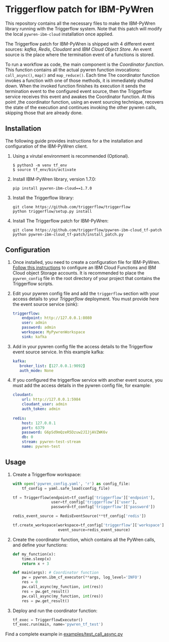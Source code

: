 # Triggerflow patch for IBM-PyWren

This repository contains all the necessary files to make the IBM-PyWren library running with the Triggerflow system. Note that this patch will modify the local `pywren-ibm-cloud` installation once applied. 

The Triggerflow patch for IBM-PyWren is shipped with 4 different event sources: *kafka*, *Redis*, *Cloudant* and *IBM Cloud Object Store*. An event source is the place where the termination event of a functions is stored.

To run a workflow as code, the main component is the *Coordinator function*. This function contains all the actual pywren function invocations: `call_async()`, `map()` and `map_reduce()`. Each time The coordinator function invokes a function with one of those methods, it is immediately shutted down. When the invoked function finishes its execution it sends the termination event to the configured event source, then the Triggerflow service receives this event and awakes the Coordinator function. At this point ,the coordinator function, using an event sourcing technique, recovers the state of the execution and continues invoking the other pywren calls, skipping those that are already done.

## Installation

The following guide provides instructions for a the installation and configuration of the IBM-PyWren client. 

1. Using a virutal environment is recommended (Optional).

    ```
    $ python3 -m venv tf_env
    $ source tf_env/bin/activate
    ```

2. Install IBM-PyWren library, version 1.7.0:
   
    ```
    pip install pywren-ibm-cloud==1.7.0
    ```

3. Install the Triggerflow library:
    
    ```
    git clone https://github.com/triggerflow/triggerflow
    python triggerflow/setup.py install
    ```
     
4. Install The Triggerflow patch for IBM-PyWren:

    ```
    git clone https://github.com/triggerflow/pywren-ibm-cloud_tf-patch
    python pywren-ibm-cloud_tf-patch/install_patch.py
    ```

## Configuration

1. Once installed, you need to create a configuration file for IBM-PyWren. [Follow this instructions](https://github.com/pywren/pywren-ibm-cloud/tree/master/config) to configure an IBM Cloud Functions and IBM Cloud object Storage accounts. It is recommended to place the `pywren_config` file in the root directory of your project that contains the Triggerflow scripts.

2. Edit your pywren config file and add the `triggerflow` section with your access details to your *Triggerflow* deployment. You must provide here the event source service (sink):
    ```yaml
    triggerflow:
        endpoint: http://127.0.0.1:8080
        user: admin
        password: admin
        workspace: MyPywrenWorkspace
        sink: kafka
    ```

 3. Add in your pywren config file the access details to the Triggerflow event source service. In this example kafka:
     ```yaml
     kafka:
        broker_list: [127.0.0.1:9092]
        auth_mode: None
     ```

4. If you configured the triggerflow service with another event source, you must add the access details in the pywren config file, for example:
    ```yaml
    cloudant:
        url: http://127.0.0.1:5984
        cloudant_user: admin
        auth_token: admin
      
    redis:
        host: 127.0.0.1
        port: 6379
        password: G6pSd9mQzeR5Dzuw2JIJjAVZWK6v
        db: 0
        stream: pywren-test-stream
        name: pywren-test
    ```
    

## Usage

1. Create a Triggerflow workspace:
    ```python
    with open('pywren_config.yaml', 'r') as config_file:
        tf_config = yaml.safe_load(config_file)

    tf = Triggerflow(endpoint=tf_config['triggerflow']['endpoint'],
                     user=tf_config['triggerflow']['user'],
                     password=tf_config['triggerflow']['password'])

    redis_event_source = RedisEventSource(**tf_config['redis'])

    tf.create_workspace(workspace=tf_config['triggerflow']['workspace'],
                        event_source=redis_event_source)
    ```

2. Create the coordinator function, which contains all the PyWren calls, and define your functions:
    ```python
    def my_function(x):
        time.sleep(x)
        return x + 3
    
    def main(args): # Coordinator function
        pw = pywren.ibm_cf_executor(**args, log_level='INFO')
        res = 0
        pw.call_async(my_function, int(res))
        res = pw.get_result()
        pw.call_async(my_function, int(res))
        res = pw.get_result()
    ```

 3. Deploy and run the coordinator function:
     ```python
     tf_exec = TriggerflowExecutor()
     tf_exec.run(main, name='pywren_tf_test')
     ```

Find a complete example in [examples/test_call_async.py](examples/test_call_async.py)